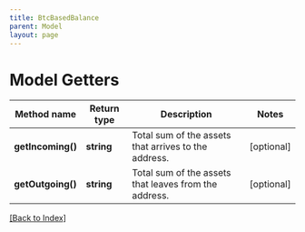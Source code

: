 ```yaml
---
title: BtcBasedBalance
parent: Model
layout: page
---
```


# Model Getters

Method name | Return type | Description | Notes
------------ | ------------- | ------------- | -------------
**getIncoming()** | **string** | Total sum of the assets that arrives to the address. | [optional]
**getOutgoing()** | **string** | Total sum of the assets that leaves from the address. | [optional]

[[Back to Index]](../index.md)
